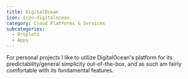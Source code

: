 ```yaml
---
title: DigitalOcean
icon: icon-digitalocean
category: Cloud Platforms & Services
subcategories:
  - Droplets
  - Apps
---
```

For personal projects I like to utilize DigitalOcean's platform for its predictability/general simplicity out-of-the-box, and as such am fairly comfortable with its fundamental features.